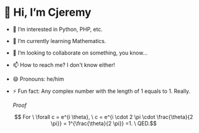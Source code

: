# 👋 Hi, I’m Cjeremy
- 👀 I’m interested in Python, PHP, etc.
- 🌱 I’m currently learning Mathematics.
- 💞️ I’m looking to collaborate on something, you know...
- 📫 How to reach me? I don't know either!
- 😄 Pronouns: he/him
- ⚡ Fun fact: Any complex number with the length of 1 equals to 1. Really.
  
  *Proof*
  
  $$ For \ \forall c = e^{i \theta}, \  c = e^{i \cdot 2 \pi \cdot \frac{\theta}{2 \pi}} = 1^{\frac{\theta}{2 \pi}} =1. \ QED.$$

